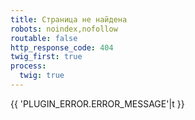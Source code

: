 ```yaml
---
title: Страница не найдена
robots: noindex,nofollow
routable: false
http_response_code: 404
twig_first: true
process:
  twig: true
---
```


{{ 'PLUGIN_ERROR.ERROR_MESSAGE'|t }}
